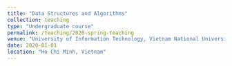 ```yaml
---
title: "Data Structures and Algorithms"
collection: teaching
type: "Undergraduate course"
permalink: /teaching/2020-spring-teaching
venue: "University of Information Technology, Vietnam National University, Department of Computer Science"
date: 2020-01-01
location: "Ho Chi Minh, Vietnam"
---
```

